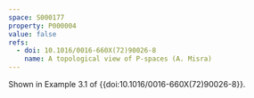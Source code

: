 ```yaml
---
space: S000177
property: P000004
value: false
refs:
  - doi: 10.1016/0016-660X(72)90026-8
    name: A topological view of P-spaces (A. Misra)
---
```


Shown in Example 3.1 of {{doi:10.1016/0016-660X(72)90026-8}}.